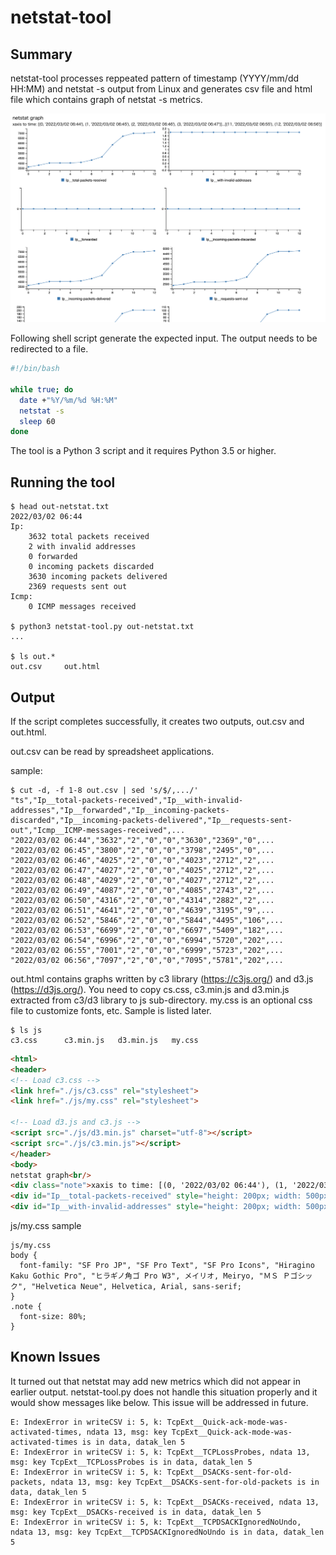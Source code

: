 # netstat-tool

## Summary
netstat-tool processes reppeated pattern of timestamp (YYYY/mm/dd HH:MM) and netstat -s output from Linux and generates csv file and html file which contains graph of netstat -s metrics.

![This is an image](images/sample-graph.png)

Following shell script generate the expected input.  The output needs to be redirected to a file.

```sh
#!/bin/bash

while true; do
  date +"%Y/%m/%d %H:%M"
  netstat -s
  sleep 60
done
```

The tool is a Python 3 script and it requires Python 3.5 or higher.

## Running the tool

```shell
$ head out-netstat.txt 
2022/03/02 06:44
Ip:
    3632 total packets received
    2 with invalid addresses
    0 forwarded
    0 incoming packets discarded
    3630 incoming packets delivered
    2369 requests sent out
Icmp:
    0 ICMP messages received

$ python3 netstat-tool.py out-netstat.txt 
...

$ ls out.*
out.csv		out.html

```

## Output
If the script completes successfully, it creates two outputs, out.csv and out.html.

out.csv can be read by spreadsheet applications.

sample:
```
$ cut -d, -f 1-8 out.csv | sed 's/$/,.../'
"ts","Ip__total-packets-received","Ip__with-invalid-addresses","Ip__forwarded","Ip__incoming-packets-discarded","Ip__incoming-packets-delivered","Ip__requests-sent-out","Icmp__ICMP-messages-received",...
"2022/03/02 06:44","3632","2","0","0","3630","2369","0",...
"2022/03/02 06:45","3800","2","0","0","3798","2495","0",...
"2022/03/02 06:46","4025","2","0","0","4023","2712","2",...
"2022/03/02 06:47","4027","2","0","0","4025","2712","2",...
"2022/03/02 06:48","4029","2","0","0","4027","2712","2",...
"2022/03/02 06:49","4087","2","0","0","4085","2743","2",...
"2022/03/02 06:50","4316","2","0","0","4314","2882","2",...
"2022/03/02 06:51","4641","2","0","0","4639","3195","9",...
"2022/03/02 06:52","5846","2","0","0","5844","4495","106",...
"2022/03/02 06:53","6699","2","0","0","6697","5409","182",...
"2022/03/02 06:54","6996","2","0","0","6994","5720","202",...
"2022/03/02 06:55","7001","2","0","0","6999","5723","202",...
"2022/03/02 06:56","7097","2","0","0","7095","5781","202",...
```

out.html contains graphs written by c3 library (https://c3js.org/) and d3.js (https://d3js.org/).  You need to copy cs.css, c3.min.js and d3.min.js extracted from c3/d3 library to js sub-directory.  my.css is an optional css file to customize fonts, etc.  Sample is listed later.

```
$ ls js
c3.css		c3.min.js	d3.min.js	my.css
```

```html
<html>
<header>
<!-- Load c3.css -->
<link href="./js/c3.css" rel="stylesheet">
<link href="./js/my.css" rel="stylesheet">

<!-- Load d3.js and c3.js -->
<script src="./js/d3.min.js" charset="utf-8"></script>
<script src="./js/c3.min.js"></script>
</header>
<body>
netstat graph<br/>
<div class="note">xaxis to time: [(0, '2022/03/02 06:44'), (1, '2022/03/02 06:45'), (2, '2022/03/02 06:46'), (3, '2022/03/02 06:47')]...[(11, '2022/03/02 06:55'), (12, '2022/03/02 06:56')]</div>
<div id="Ip__total-packets-received" style="height: 200px; width: 500px; display: inline-block;">Ip__total-packets-received</div>
<div id="Ip__with-invalid-addresses" style="height: 200px; width: 500px; display: inline-block;">Ip__with-invalid-addresses</div>
```
  
js/my.css sample
```
js/my.css 
body {
  font-family: "SF Pro JP", "SF Pro Text", "SF Pro Icons", "Hiragino Kaku Gothic Pro", "ヒラギノ角ゴ Pro W3", メイリオ, Meiryo, "ＭＳ Ｐゴシック", "Helvetica Neue", Helvetica, Arial, sans-serif;
}
.note {
  font-size: 80%;
}

```

## Known Issues

It turned out that netstat may add new metrics which did not appear in earlier output.  netstat-tool.py does not handle this situation properly and it would show messages like below.  This issue will be addressed in future.

```
E: IndexError in writeCSV i: 5, k: TcpExt__Quick-ack-mode-was-activated-times, ndata 13, msg: key TcpExt__Quick-ack-mode-was-activated-times is in data, datak_len 5
E: IndexError in writeCSV i: 5, k: TcpExt__TCPLossProbes, ndata 13, msg: key TcpExt__TCPLossProbes is in data, datak_len 5
E: IndexError in writeCSV i: 5, k: TcpExt__DSACKs-sent-for-old-packets, ndata 13, msg: key TcpExt__DSACKs-sent-for-old-packets is in data, datak_len 5
E: IndexError in writeCSV i: 5, k: TcpExt__DSACKs-received, ndata 13, msg: key TcpExt__DSACKs-received is in data, datak_len 5
E: IndexError in writeCSV i: 5, k: TcpExt__TCPDSACKIgnoredNoUndo, ndata 13, msg: key TcpExt__TCPDSACKIgnoredNoUndo is in data, datak_len 5

```
